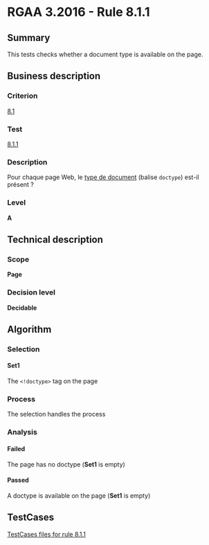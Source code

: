 # RGAA 3.2016 - Rule 8.1.1

## Summary
This tests checks whether a document type is available on the page.

## Business description

### Criterion
[8.1](http://references.modernisation.gouv.fr/rgaa-accessibilite/2016/criteres.html#crit-8-1)

### Test
[8.1.1](http://references.modernisation.gouv.fr/rgaa-accessibilite/2016/criteres.html#test-8-1-1)

### Description
<div lang="fr">Pour chaque page Web, le <a href="http://references.modernisation.gouv.fr/rgaa-accessibilite/2016/glossaire.html#type-de-document">type de document</a> (balise <code lang="en">doctype</code>) est-il pr&#xE9;sent&nbsp;?</div>

### Level
**A**

## Technical description

### Scope
**Page**

### Decision level
**Decidable**

## Algorithm

### Selection

#### Set1

The `<!doctype>` tag on the page

### Process

The selection handles the process

### Analysis

#### Failed

The page has no doctype (**Set1** is empty)

#### Passed

A doctype is available on the page (**Set1** is empty)



##  TestCases

[TestCases files for rule 8.1.1](https://github.com/Asqatasun/Asqatasun/tree/develop/rules/rules-rgaa3.2016/src/test/resources/testcases/rgaa32016/Rgaa32016Rule080101/)


